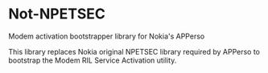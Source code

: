 # Not-NPETSEC
Modem activation bootstrapper library for Nokia's APPerso

This library replaces Nokia original NPETSEC library required by APPerso to bootstrap the Modem RIL Service Activation utility.

